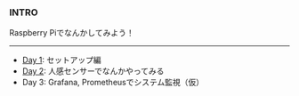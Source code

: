 ### INTRO

Raspberry Piでなんかしてみよう！

---

- [Day 1](https://gitpitch.com/deresmos/raspberrypi-study/day1): セットアップ編
- [Day 2](https://gitpitch.com/deresmos/raspberrypi-study/day2): 人感センサーでなんかやってみる
- Day 3: Grafana, Prometheusでシステム監視（仮）
